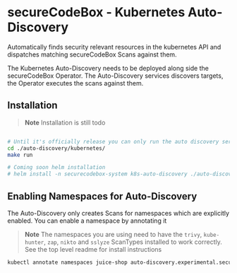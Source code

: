 # secureCodeBox - Kubernetes Auto-Discovery

Automatically finds security relevant resources in the kubernetes API and dispatches matching secureCodeBox Scans against them.

The Kubernetes Auto-Discovery needs to be deployed along side the secureCodeBox Operator. The Auto-Discovery services discovers targets, the Operator executes the scans against them.

## Installation

> **Note** Installation is still todo

```bash

# Until it's officially release you can only run the auto discovery service locally against your current kubectl context
cd ./auto-discovery/kubernetes/
make run

# Coming soon helm installation
# helm install -n securecodebox-system k8s-auto-discovery ./auto-discovery/kubernetes/
```

## Enabling Namespaces for Auto-Discovery

The Auto-Discovery only creates Scans for namespaces which are explicitly enabled.
You can enable a namespace by annotating it

> **Note** The namespaces you are using need to have the `trivy`, `kube-hunter`, `zap`, `nikto` and `sslyze` ScanTypes installed to work correctly. See the top level readme for install instructions

```bash
kubectl annotate namespaces juice-shop auto-discovery.experimental.securecodebox.io/enabled="true"
```
